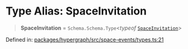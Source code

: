 # Type Alias: SpaceInvitation

> **SpaceInvitation** = `Schema.Schema.Type`\<*typeof* [`SpaceInvitation`](../variables/SpaceInvitation.md)\>

Defined in: [packages/hypergraph/src/space-events/types.ts:21](https://github.com/hashirpm/hypergraph/blob/ab4ea1cdb9430798142e0d735aac9d31c2cf0ae0/packages/hypergraph/src/space-events/types.ts#L21)
